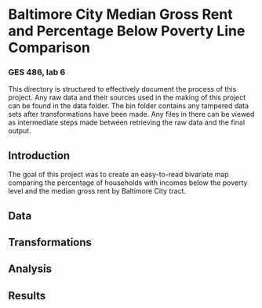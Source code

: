 # Baltimore City Median Gross Rent and Percentage Below Poverty Line Comparison
### GES 486, lab 6
This directory is structured to effectively document the process of this project. Any raw data and their sources used in the making of this project can be found in the data folder. The bin folder contains any tampered data sets after transformations have been made. Any files in there can be viewed as intermediate steps made between retrieving the raw data and the final output.

## Introduction
The goal of this project was to create an easy-to-read bivariate map comparing the percentage of households with incomes below the poverty level and the median gross rent by Baltimore City tract. 

## Data


## Transformations

## Analysis

## Results
